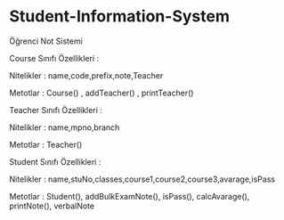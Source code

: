 # Student-Information-System
Öğrenci Not Sistemi

Course Sınıfı Özellikleri :

Nitelikler : name,code,prefix,note,Teacher

Metotlar : Course() , addTeacher() , printTeacher()


Teacher Sınıfı Özellikleri :

Nitelikler : name,mpno,branch

Metotlar : Teacher()


Student Sınıfı Özellikleri :

Nitelikler : name,stuNo,classes,course1,course2,course3,avarage,isPass

Metotlar : Student(), addBulkExamNote(), isPass(), calcAvarage(), printNote(), verbalNote
